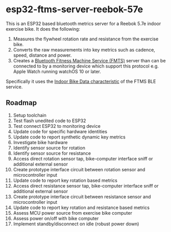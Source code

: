 # esp32-ftms-server-reebok-57e

This is an ESP32 based bluetooth metrics server for a Reebok 5.7e indoor exercise bike. It does the following:

1. Measures the flywheel rotation rate and resistance from the exercise bike.
2. Converts the raw measurements into key metrics such as cadence, speed, distance and power.
3. Creates a [Bluetooth Fitness Machine Service (FMTS)](https://www.bluetooth.com/specifications/specs/fitness-machine-service-1-0/) server than can be connected to by a monitoring device which support this protocol e.g. Apple Watch running watchOS 10 or later.

Specifically it uses the [Indoor Bike Data characteristic](https://www.bluetooth.com/wp-content/uploads/Sitecore-Media-Library/Gatt/Xml/Characteristics/org.bluetooth.characteristic.indoor_bike_data.xml) of the FTMS BLE service.

## Roadmap
1. Setup toolchain
2. Test flash unedited code to ESP32
3. Test connect ESP32 to monitoring device
4. Update code for specific hardware identities
5. Update code to report synthetic dynamic key metrics
6. Investigate bike hardware
7. Identify sensor source for rotation
8. Identify sensor source for resistance
9. Access direct rotation sensor tap, bike-computer interface sniff or additional external sensor
10. Create prototype interface circuit between rotation sensor and microcontroller input
11. Update code to report key rotation based metrics
12. Access direct resistance sensor tap, bike-computer interface sniff or additional external sensor
13. Create prototype interface circuit between resistance sensor and microcontroller input
14. Update code to report key rotation and resistance based metrics
15. Assess MCU power source from exercise bike computer
16. Assess power on/off with bike computer
17. Implement standby/disconnect on idle (robust power down)
